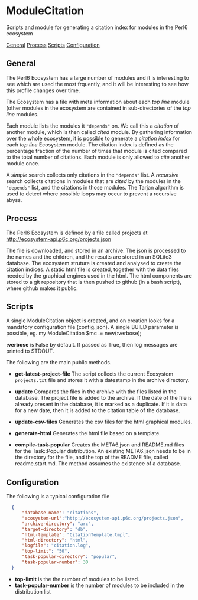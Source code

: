 # ModuleCitation
Scripts and module for generating a citation index for modules in the Perl6 ecosystem

[General](#general)
[Process](#process)
[Scripts](#scripts)
[Configuration](#configuration)

## General

The Perl6 Ecosystem has a large number of modules and it is interesting to see which are used the most frquently,
and it will be interesting to see how this profile changes over time.

The Ecosystem has a file with meta information about each _top line_ module (other modules in the ecosystem
are contained in sub-directories of the _top line_ modules.

Each module lists the modules it `"depends"` on. We call this a
*citation* of another module, which is then called *cited* module. By gathering information over the whole
ecosystem, it is possible to generate a *citation index* for each _top line_ Ecosystem module. The citation index is
defined as the percentage fraction
of the number of times that module is cited compared to the total number of citations. Each module is only
allowed to *cite* another module once.

A *simple* search collects only citations in the `"depends"` list. A *recursive* search collects citations in modules
that are *cited* by the modules in the `"depends"` list, and the citations in those modules. The Tarjan algorithm is used to detect where
possible loops may occur to prevent a recursive abyss.

## Process
The Perl6 Ecosystem is defined by a file called projects at http://ecosystem-api.p6c.org/projects.json

The file is downloaded, and stored in an archive.
The json is processed to the names and the children, and the results are stored in an SQLite3 database.
The ecosystem struture is created and analysed to create the citation indices.
A static html file is created, together with the data files needed by the graphical engines used in the html.
The html components are stored to a git repository that is then pushed to github (in a bash script), where github makes it public.


## Scripts

A single ModuleCitation object is created, and on creation looks for a mandatory configuration file (config.json). A single BUILD parameter is possible, eg.
my ModuleCitation $mc .= new(:verbose);

  **:verbose** is False by default. If passed as True, then log messages are printed to STDOUT.

The following are the main public methods.

* **get-latest-project-file**
    The script collects the current Ecosystem `projects.txt` file and stores it with a datestamp in the archive directory.

* **update**
    Compares the files in the archive with the files listed in the database. The project file is added to the archive. If the date of the file is already present in the database, it is marked as a duplicate. If it is data for a new date, then it is added to the citation table of the database.

* **update-csv-files**
    Generates the csv files for the html graphical modules.

* **generate-html**
    Generates the html file based on a template.
    
* **compile-task-popular**
    Creates the META6.json and README.md files for the Task::Popular distribution. An existing META6.json needs to be in the directory for the file, and the top of the README file, called readme.start.md. The method assumes the existence of a database.

## Configuration

  The following is a typical configuration file
``` JSON
  {
      "database-name": "citations",
      "ecosystem-url":"http://ecosystem-api.p6c.org/projects.json",
      "archive-directory": "arc",
      "target-directory": "db",
      "html-template": "CitationTemplate.tmpl",
      "html-directory": "html",
      "logfile": "citation.log",
      "top-limit": "50",
      "task-popular-directory": "popular",
      "task-popular-number": 30
  }
```
* **top-limit** is the the number of modules to be listed.
* **task-popular-number** is the number of modules to be included in the distribution list
